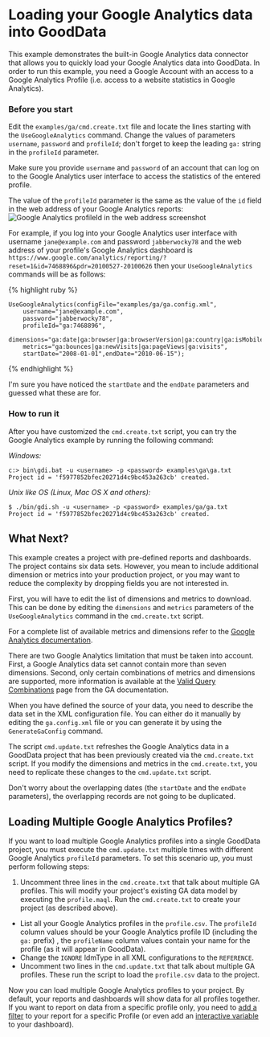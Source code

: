 # Loading your Google Analytics data into GoodData

This example demonstrates the built-in Google Analytics data connector that allows you to quickly load your Google Analytics data into GoodData. In order to run this example, you need a Google Account with an access to a Google Analytics Profile (i.e. access to a website statistics in Google Analytics).

### Before you start

Edit the `examples/ga/cmd.create.txt` file and locate the lines starting with the `UseGoogleAnalytics` command. Change the values of parameters `username`, `password` and `profileId`; don't forget to keep the leading `ga:` string in the `profileId` parameter.

Make sure you provide `username` and `password` of an account that can log on to the Google Analytics user interface to access the statistics of the entered profile.

The value of the `profileId` parameter is the same as the value of the `id` field in the web address of your Google Analytics reports:
 ![Google Analytics profileId in the web address screenshot](http://developer.gooddata.com/images/gdcl/examples/ga/ga_profileId.png "Google Analytics profileId in the web address screenshot")

For example, if you log into your Google Analytics user interface with username `jane@example.com` and password `jabberwocky78` and the web address of your profile's Google Analytics dashboard is `https://www.google.com/analytics/reporting/?reset=1&id=7468896&pdr=20100527-20100626` then your `UseGoogleAnalytics` commands will be as follows:

{% highlight ruby %}

    UseGoogleAnalytics(configFile="examples/ga/ga.config.xml",
        username="jane@example.com",
        password="jabberwocky78",
        profileId="ga:7468896",
        dimensions="ga:date|ga:browser|ga:browserVersion|ga:country|ga:isMobile",
        metrics="ga:bounces|ga:newVisits|ga:pageViews|ga:visits",
        startDate="2008-01-01",endDate="2010-06-15");

{% endhighlight %}

I'm sure you have noticed the `startDate` and the `endDate` parameters and guessed what these are for.

### How to run it

After you have customized the `cmd.create.txt` script, you can try the Google Analytics example by running the following command:

_Windows:_

    c:> bin\gdi.bat -u <username> -p <password> examples\ga\ga.txt
    Project id = 'f5977852bfec20271d4c9bc453a263cb' created.


_Unix like OS (Linux, Mac OS X and others):_

    $ ./bin/gdi.sh -u <username> -p <password> examples/ga/ga.txt
    Project id = 'f5977852bfec20271d4c9bc453a263cb' created.

## What Next?

This example creates a project with pre-defined reports and dashboards. The project contains six data sets. However, you mean to include additional dimension or metrics into your production project, or you may want to reduce the complexity by dropping fields you are not interested in.

First, you will have to edit the list of dimensions and metrics to download. This can be done by editing the `dimensions` and `metrics` parameters of the `UseGoogleAnalytics` command in the `cmd.create.txt` script.

For a complete list of available metrics and dimensions refer to the [Google Analytics documentation](http://code.google.com/apis/analytics/docs/gdata/gdataReferenceDimensionsMetrics.html).

There are two Google Analytics limitation that must be taken into account. First, a Google Analytics data set cannot contain more than seven dimensions. Second, only certain combinations of metrics and dimensions are supported, more information is available at the [Valid Query Combinations](http://code.google.com/apis/analytics/docs/gdata/gdataReferenceValidCombos.html) page from the GA documentation.

When you have defined the source of your data, you need to describe the data set in the XML configuration file. You can either do it manually by editing the `ga.config.xml` file or you can generate it by using the `GenerateGaConfig` command.

The script `cmd.update.txt` refreshes the Google Analytics data in a GoodData project that has been previously created via the `cmd.create.txt` script. If you modify the dimensions and metrics in the `cmd.create.txt`, you need to replicate these changes to the `cmd.update.txt` script.

Don't worry about the overlapping dates (the `startDate` and the `endDate` parameters), the overlapping records are not going to be duplicated.

## Loading Multiple Google Analytics Profiles?

If you want to load multiple Google Analytics profiles into a single GoodData project, you must execute the `cmd.update.txt` multiple times with different Google Analytics `profileId` parameters. To set this scenario up, you must perform following steps:

1. Uncomment three lines in the `cmd.create.txt` that talk about multiple GA profiles. This will modify your project's existing GA data model by executing the `profile.maql`. Run the `cmd.create.txt` to create your project (as described above).
* List all your Google Analytics profiles in the `profile.csv`. The `profileId` column values should be your Google Analytics profile ID (including the `ga:` prefix) , the `profileName` column values contain your name for the profile (as it will appear in GoodData).
* Change the `IGNORE` ldmType in all XML configurations to the `REFERENCE`.
* Uncomment two lines in the `cmd.update.txt` that talk about multiple GA profiles. These run the script to load the `profile.csv` data to the project.

Now you can load multiple Google Analytics profiles to your project. By default, your reports and dashboards will show data for all profiles together. If you want to report on data from a specific profile only, you need to [add a filter](https://secure.gooddata.com/docs/html/reference.guide.createreports.filters.html) to your report for a specific Profile (or even add an [interactive variable](https://secure.gooddata.com/docs/html/reference.guide.dashboard.filters.html) to your dashboard).
